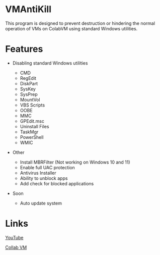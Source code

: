 # VMAntiKill
This program is designed to prevent destruction or hindering the normal operation of VMs on ColabVM using standard Windows utilities.

# Features
* Disabling standard Windows utilities
  * CMD
  * RegEdit
  * DiskPart
  * SysKey
  * SysPrep
  * MountVol
  * VBS Scripts
  * OOBE
  * MMC
  * GPEdit.msc
  * Uninstall Files
  * TaskMgr
  * PowerShell
  * WMIC

* Other
  * Install MBRFilter (Not working on Windows 10 and 11)
  * Enable full UAC protection
  * Antivirus Installer
  * Ability to unblock apps
  * Add check for blocked applications

* Soon
  * Auto update system


# Links
[YouTube](https://youtube.com/DesConnet)

[Collab VM](http://computernewb.com/collab-vm)
